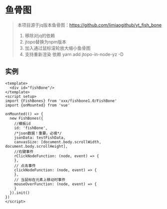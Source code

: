 # 鱼骨图

> 本项目源于jq版本鱼骨图：https://github.com/limiaogithub/yt_fish_bone
> 1. 移除对jq的依赖
> 2. jtopo替换为npm版本
> 3. 加入通过鼠标滚轮放大缩小鱼骨图
> 4. 支持重新渲染
> 依赖 yarn add jtopo-in-node-yz -D

## 实例

```vue
<template>
  <div id="fishBone"/>
</template>
<script setup>
import {FishBones} from 'xxx/fishbone1.0/FishBone'
import {onMounted} from 'vue'

onMounted(() => {
  new FishBones({
    //模板id
    id: 'fishBone',
    /*json数据！重要，必填*/
    jsonData: testFishData,
    canvasSize: [document.body.scrollWidth, document.body.scrollHeight],
    //右键事件
    rClickNodeFunction: (node, event) => {
    },
    // 点击事件
    clickNodeFunction: (node, event) => {
    },
    // 当鼠标在元素上移动时事件
    mouseOverFunction: (node, event) => {
    }
  }).init()
})
</script>
```